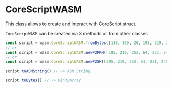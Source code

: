 # CoreScriptWASM

This class allows to create and interact with CoreScript struct.

`CoreScriptWASM` can be created via 3 methods or from other classes

```js
const script = wasm.CoreScriptWASM.fromBytes([118, 169, 20, 195, 219, 253, 64, 231, 248, 164, 132, 92, 47, 142, 134, 138, 22, 124, 152, 64, 73, 118, 73, 136, 172])
// or
const script = wasm.CoreScriptWASM.newP2PKH([195, 219, 253, 64, 231, 248, 164, 132, 92, 47, 142, 134, 138, 22, 124, 152, 64, 73, 118, 73])
// or
const script = wasm.CoreScriptWASM.newP2SH([195, 219, 253, 64, 231, 248, 164, 132, 92, 47, 142, 134, 138, 22, 124, 152, 64, 73, 118, 73])

script.toASMString() // -> ASM String

script.toBytes() // -> Uint8Array
```